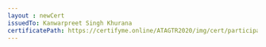 ```yaml
--- 
layout : newCert 
issuedTo: Kanwarpreet Singh Khurana 
certificatePath: https://certifyme.online/ATAGTR2020/img/cert/participant/KanwarpreetSinghKhurana_d06ca.png
--- 
```

